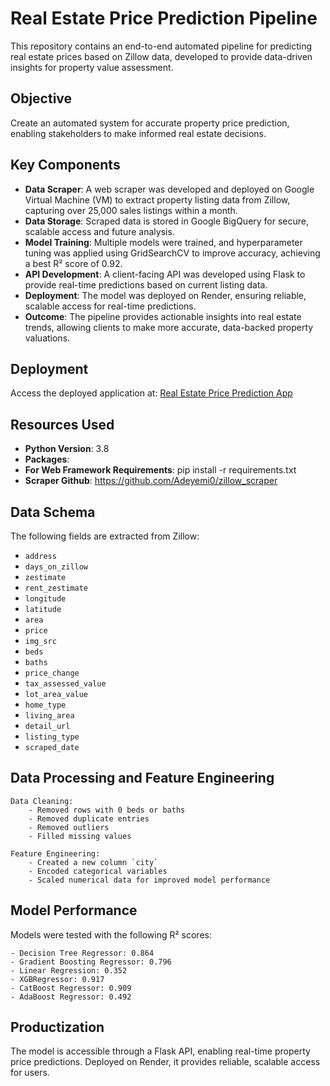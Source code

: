 # Real Estate Price Prediction Pipeline

This repository contains an end-to-end automated pipeline for predicting real estate prices based on Zillow data, developed to provide data-driven insights for property value assessment.

## Objective

Create an automated system for accurate property price prediction, enabling stakeholders to make informed real estate decisions.

## Key Components

- **Data Scraper**: A web scraper was developed and deployed on Google Virtual Machine (VM) to extract property listing data from Zillow, capturing over 25,000 sales listings within a month.
- **Data Storage**: Scraped data is stored in Google BigQuery for secure, scalable access and future analysis.
- **Model Training**: Multiple models were trained, and hyperparameter tuning was applied using GridSearchCV to improve accuracy, achieving a best R² score of 0.92.
- **API Development**: A client-facing API was developed using Flask to provide real-time predictions based on current listing data.
- **Deployment**: The model was deployed on Render, ensuring reliable, scalable access for real-time predictions.
- **Outcome**: The pipeline provides actionable insights into real estate trends, allowing clients to make more accurate, data-backed property valuations.

## Deployment

Access the deployed application at: [Real Estate Price Prediction App](https://zillow-ml.onrender.com/)

## Resources Used

- **Python Version**: 3.8
- **Packages**:
- **For Web Framework Requirements**: pip install -r requirements.txt
- **Scraper Github**: https://github.com/Adeyemi0/zillow_scraper

## Data Schema

The following fields are extracted from Zillow:

- `address`
- `days_on_zillow`
- `zestimate`
- `rent_zestimate`
- `longitude`
- `latitude`
- `area`
- `price`
- `img_src`
- `beds`
- `baths`
- `price_change`
- `tax_assessed_value`
- `lot_area_value`
- `home_type`
- `living_area`
- `detail_url`
- `listing_type`
- `scraped_date`

## Data Processing and Feature Engineering

```plaintext
Data Cleaning:
    - Removed rows with 0 beds or baths
    - Removed duplicate entries
    - Removed outliers
    - Filled missing values

Feature Engineering:
    - Created a new column `city`
    - Encoded categorical variables
    - Scaled numerical data for improved model performance
```

## Model Performance
Models were tested with the following R² scores:
```plaintext
- Decision Tree Regressor: 0.864
- Gradient Boosting Regressor: 0.796
- Linear Regression: 0.352
- XGBRegressor: 0.917
- CatBoost Regressor: 0.909
- AdaBoost Regressor: 0.492
```
## Productization

The model is accessible through a Flask API, enabling real-time property price predictions. Deployed on Render, it provides reliable, scalable access for users.
